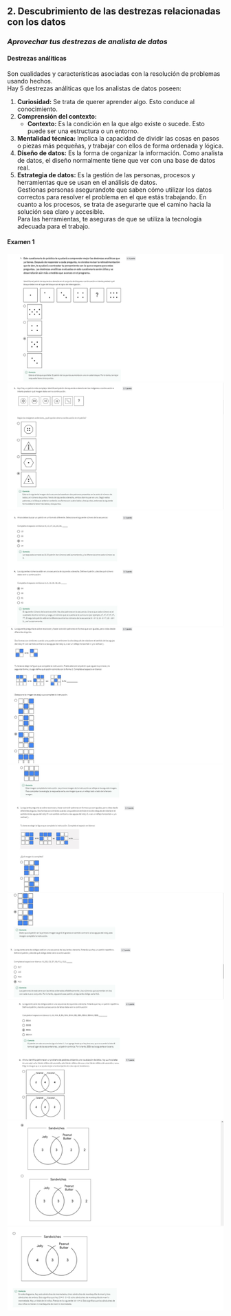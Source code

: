 ## 2. Descubrimiento de las destrezas relacionadas con los datos  
### *Aprovechar tus destrezas de analista de datos*  
#### Destrezas análiticas  
Son cualidades y características asociadas con la resolución de problemas usando hechos.  
Hay 5 destrezas análiticas que los analistas de datos poseen:  
1. **Curiosidad:** Se trata de querer aprender algo. Esto conduce al conocimiento.
2. **Comprensión del contexto:**  
    - **Contexto:** Es la condición en la que algo existe o sucede. Esto puede ser una estructura o un entorno.
3. **Mentalidad técnica:** Implica la capacidad de dividir las cosas en pasos o piezas más pequeñas, y trabajar con ellos de forma ordenada y lógica.
4. **Diseño de datos:** Es la forma de organizar la información. Como analista de datos, el diseño normalmente tiene que ver con una base de datos real.  
5. **Estrategia de datos:** Es la gestión de las personas, procesos y herramientas que se usan en el análisis de datos.  
Gestionas personas asegurandote que saben cómo utilizar los datos correctos para resolver el problema en el que estás trabajando. 
En cuanto a los procesos, se trata de asegurarte que el camino hacia la solución sea claro y accesible.  
Para las herramientas, te aseguras de que se utiliza la tecnología adecuada para el trabajo.  
#### Examen 1  
![img1](./images/ex1_1.jpg)
![img2](./images/ex1_2.jpg)
![img3](./images/ex1_3.jpg)
![img4](./images/ex1_4.jpg)
![img5](./images/ex1_5.jpg)
![img6](./images/ex1_6.jpg)
![img7](./images/ex1_7.jpg)
![img8](./images/ex1_8.jpg)
![img9](./images/ex1_9.jpg)
